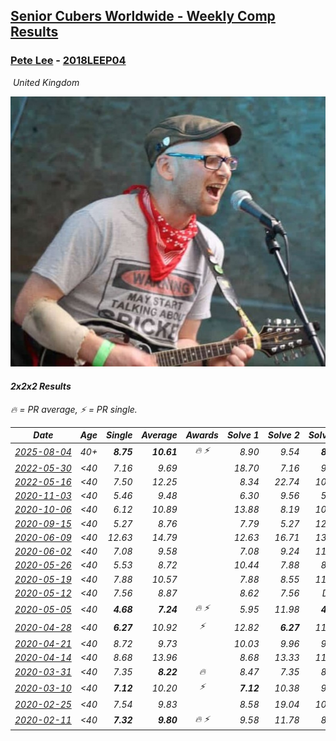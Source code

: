<style>table {white-space: nowrap;}</style>
<link rel="stylesheet" type="text/css" href="/scw-comp/css/flags.css" />

## [Senior Cubers Worldwide - Weekly Comp Results](/scw-comp/results/)
### [Pete Lee](README.md) - [2018LEEP04](https://www.worldcubeassociation.org/persons/2018LEEP04?event=222)

<i class="flag flag-GB" />&nbsp;United Kingdom

![Pete Lee](1574700550.jpg)

#### 2x2x2 Results

<span style="white-space: nowrap;">🔥 = PR average</span>, <span style="white-space: nowrap;">⚡ = PR single</span>.

| Date | Age | Single | Average | Awards | Solve 1 | Solve 2 | Solve 3 | Solve 4 | Solve 5 | Video |
| :--: | :--: | --: | --: | :--: | --: | --: | --: | --: | --: | :-- |
| [2025-08-04](../../results/2025-08-04/222.md) | 40+ | **8.75** | **10.61** | 🔥 ⚡ | 8.90 | 9.54 | **8.75** | 13.39 | 14.81 | [Desktop](https://www.facebook.com/events/1901314967391999/permalink/1906187153571447) / [Mobile](https://m.facebook.com/events/1901314967391999?view=permalink&id=1906187153571447) |
| [2022-05-30](../../results/2022-05-30/222.md) | <40 | 7.16 | 9.69 |  | 18.70 | 7.16 | 9.02 | 10.11 | 9.93 | [Desktop](https://www.facebook.com/events/378345394109427/permalink/386440753299891) / [Mobile](https://m.facebook.com/events/378345394109427?view=permalink&id=386440753299891) |
| [2022-05-16](../../results/2022-05-16/222.md) | <40 | 7.50 | 12.25 |  | 8.34 | 22.74 | 10.02 | 18.40 | 7.50 | [Desktop](https://www.facebook.com/events/359265572736727/permalink/366846271978657) / [Mobile](https://m.facebook.com/events/359265572736727?view=permalink&id=366846271978657) |
| [2020-11-03](../../results/2020-11-03/222.md) | <40 | 5.46 | 9.48 |  | 6.30 | 9.56 | 5.46 | 24.14 | 12.59 | [Desktop](https://www.facebook.com/events/1239637256416110/permalink/1245926822453820) / [Mobile](https://m.facebook.com/events/1239637256416110?view=permalink&id=1245926822453820) |
| [2020-10-06](../../results/2020-10-06/222.md) | <40 | 6.12 | 10.89 |  | 13.88 | 8.19 | 10.61 | 6.12 | 19.14 | [Desktop](https://www.facebook.com/events/2645965315652815/permalink/2650853015164045) / [Mobile](https://m.facebook.com/events/2645965315652815?view=permalink&id=2650853015164045) |
| [2020-09-15](../../results/2020-09-15/222.md) | <40 | 5.27 | 8.76 |  | 7.79 | 5.27 | 12.49 | 8.80 | 9.70 | [Desktop](https://www.facebook.com/events/3404368289613252/permalink/3419396681443746) / [Mobile](https://m.facebook.com/events/3404368289613252?view=permalink&id=3419396681443746) |
| [2020-06-09](../../results/2020-06-09/222.md) | <40 | 12.63 | 14.79 |  | 12.63 | 16.71 | 13.90 | 13.77 | 18.13 | [Desktop](https://www.facebook.com/events/903549840109576/permalink/906719076459319) / [Mobile](https://m.facebook.com/events/903549840109576?view=permalink&id=906719076459319) |
| [2020-06-02](../../results/2020-06-02/222.md) | <40 | 7.08 | 9.58 |  | 7.08 | 9.24 | 11.27 | 9.50 | 10.01 | [Desktop](https://www.facebook.com/events/3373950429496747/permalink/3379309468960843) / [Mobile](https://m.facebook.com/events/3373950429496747?view=permalink&id=3379309468960843) |
| [2020-05-26](../../results/2020-05-26/222.md) | <40 | 5.53 | 8.72 |  | 10.44 | 7.88 | 8.43 | 9.85 | 5.53 | [Desktop](https://www.facebook.com/events/688407551989463/permalink/691223218374563) / [Mobile](https://m.facebook.com/events/688407551989463?view=permalink&id=691223218374563) |
| [2020-05-19](../../results/2020-05-19/222.md) | <40 | 7.88 | 10.57 |  | 7.88 | 8.55 | 11.24 | 11.92 | 13.94 | [Desktop](https://www.facebook.com/events/1880761498725633/permalink/1886830094785440) / [Mobile](https://m.facebook.com/events/1880761498725633?view=permalink&id=1886830094785440) |
| [2020-05-12](../../results/2020-05-12/222.md) | <40 | 7.56 | 8.87 |  | 8.62 | 7.56 | DNF | 9.24 | 8.76 | [Desktop](https://www.facebook.com/events/546188069600739/permalink/550262485859964) / [Mobile](https://m.facebook.com/events/546188069600739?view=permalink&id=550262485859964) |
| [2020-05-05](../../results/2020-05-05/222.md) | <40 | **4.68** | **7.24** | 🔥 ⚡ | 5.95 | 11.98 | **4.68** | 6.76 | 9.00 | [Desktop](https://www.facebook.com/events/3313106775587396/permalink/3316052955292778) / [Mobile](https://m.facebook.com/events/3313106775587396?view=permalink&id=3316052955292778) |
| [2020-04-28](../../results/2020-04-28/222.md) | <40 | **6.27** | 10.92 | ⚡ | 12.82 | **6.27** | 11.44 | 8.51 | DNF | [Desktop](https://www.facebook.com/events/535188653858103/permalink/537622746948027) / [Mobile](https://m.facebook.com/events/535188653858103?view=permalink&id=537622746948027) |
| [2020-04-21](../../results/2020-04-21/222.md) | <40 | 8.72 | 9.73 |  | 10.03 | 9.96 | 9.20 | 12.60 | 8.72 | [Desktop](https://www.facebook.com/events/880278499062375/permalink/883320602091498) / [Mobile](https://m.facebook.com/events/880278499062375?view=permalink&id=883320602091498) |
| [2020-04-14](../../results/2020-04-14/222.md) | <40 | 8.68 | 13.96 |  | 8.68 | 13.33 | 11.11 | 18.66 | 17.45 | [Desktop](https://www.facebook.com/events/982619255468618/permalink/985948781802332) / [Mobile](https://m.facebook.com/events/982619255468618?view=permalink&id=985948781802332) |
| [2020-03-31](../../results/2020-03-31/222.md) | <40 | 7.35 | **8.22** | 🔥 | 8.47 | 7.35 | 8.27 | 7.91 | 25.04 | [Desktop](https://www.facebook.com/events/637372103486119/permalink/639529199937076) / [Mobile](https://m.facebook.com/events/637372103486119?view=permalink&id=639529199937076) |
| [2020-03-10](../../results/2020-03-10/222.md) | <40 | **7.12** | 10.20 | ⚡ | **7.12** | 10.38 | 9.88 | 10.34 | 13.64 | [Desktop](https://www.facebook.com/events/654143022005686/permalink/657880148298640) / [Mobile](https://m.facebook.com/events/654143022005686?view=permalink&id=657880148298640) |
| [2020-02-25](../../results/2020-02-25/222.md) | <40 | 7.54 | 9.83 |  | 8.58 | 19.04 | 10.07 | 7.54 | 10.85 | [Desktop](https://www.facebook.com/events/2972213492840148/permalink/2982626551798842) / [Mobile](https://m.facebook.com/events/2972213492840148?view=permalink&id=2982626551798842) |
| [2020-02-11](../../results/2020-02-11/222.md) | <40 | **7.32** | **9.80** | 🔥 ⚡ | 9.58 | 11.78 | 8.05 | **7.32** | 12.03 | [Desktop](https://www.facebook.com/events/176704156956327/permalink/179850233308386) / [Mobile](https://m.facebook.com/events/176704156956327?view=permalink&id=179850233308386) |


<!-- Global site tag (gtag.js) - Google Analytics -->
<script async src="https://www.googletagmanager.com/gtag/js?id=UA-86348435-3"></script>
<script>window.dataLayer = window.dataLayer || []; function gtag() {dataLayer.push(arguments);} gtag('js', new Date()); gtag('config', 'UA-86348435-3');</script>
